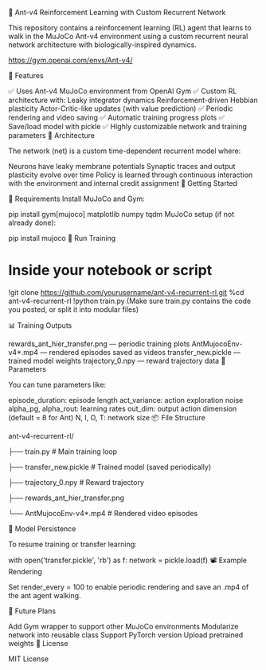 🐜 Ant-v4 Reinforcement Learning with Custom Recurrent Network

This repository contains a reinforcement learning (RL) agent that learns to walk in the MuJoCo Ant-v4 environment using a custom recurrent neural network architecture with biologically-inspired dynamics.

https://gym.openai.com/envs/Ant-v4/

🚀 Features

✅ Uses Ant-v4 MuJoCo environment from OpenAI Gym
✅ Custom RL architecture with:
Leaky integrator dynamics
Reinforcement-driven Hebbian plasticity
Actor-Critic-like updates (with value prediction)
✅ Periodic rendering and video saving
✅ Automatic training progress plots
✅ Save/load model with pickle
✅ Highly customizable network and training parameters
🧠 Architecture

The network (net) is a custom time-dependent recurrent model where:

Neurons have leaky membrane potentials
Synaptic traces and output plasticity evolve over time
Policy is learned through continuous interaction with the environment and internal credit assignment
🏁 Getting Started

🔧 Requirements
Install MuJoCo and Gym:

pip install gym[mujoco] matplotlib numpy tqdm
MuJoCo setup (if not already done):

pip install mujoco
📂 Run Training
# Inside your notebook or script
!git clone https://github.com/yourusername/ant-v4-recurrent-rl.git
%cd ant-v4-recurrent-rl
!python train.py
(Make sure train.py contains the code you posted, or split it into modular files)

📊 Training Outputs

rewards_ant_hier_transfer.png — periodic training plots
AntMujocoEnv-v4*.mp4 — rendered episodes saved as videos
transfer_new.pickle — trained model weights
trajectory_0.npy — reward trajectory data
📝 Parameters

You can tune parameters like:

episode_duration: episode length
act_variance: action exploration noise
alpha_pg, alpha_rout: learning rates
out_dim: output action dimension (default = 8 for Ant)
N, I, O, T: network size
📦 File Structure

ant-v4-recurrent-rl/

├── train.py                # Main training loop

├── transfer_new.pickle     # Trained model (saved periodically)

├── trajectory_0.npy        # Reward trajectory

├── rewards_ant_hier_transfer.png

└── AntMujocoEnv-v4*.mp4    # Rendered video episodes

💾 Model Persistence

To resume training or transfer learning:

with open('transfer.pickle', 'rb') as f:
    network = pickle.load(f)
📽️ Example Rendering

Set render_every = 100 to enable periodic rendering and save an .mp4 of the ant agent walking.

🤖 Future Plans

Add Gym wrapper to support other MuJoCo environments
Modularize network into reusable class
Support PyTorch version
Upload pretrained weights
📜 License

MIT License
